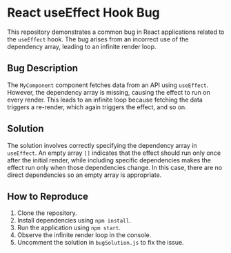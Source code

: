 # React useEffect Hook Bug

This repository demonstrates a common bug in React applications related to the `useEffect` hook. The bug arises from an incorrect use of the dependency array, leading to an infinite render loop.

## Bug Description
The `MyComponent` component fetches data from an API using `useEffect`. However, the dependency array is missing, causing the effect to run on every render. This leads to an infinite loop because fetching the data triggers a re-render, which again triggers the effect, and so on.

## Solution
The solution involves correctly specifying the dependency array in `useEffect`. An empty array `[]` indicates that the effect should run only once after the initial render, while including specific dependencies makes the effect run only when those dependencies change.  In this case, there are no direct dependencies so an empty array is appropriate.

## How to Reproduce
1. Clone the repository.
2. Install dependencies using `npm install`.
3. Run the application using `npm start`.
4. Observe the infinite render loop in the console.
5. Uncomment the solution in `bugSolution.js` to fix the issue.